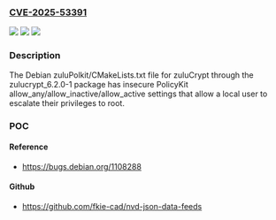 ### [CVE-2025-53391](https://cve.mitre.org/cgi-bin/cvename.cgi?name=CVE-2025-53391)
![](https://img.shields.io/static/v1?label=Product&message=zulucrypt&color=blue)
![](https://img.shields.io/static/v1?label=Version&message=zulucrypt_5.5.0-1%20&color=brightgreen)
![](https://img.shields.io/static/v1?label=Vulnerability&message=CWE-863%20Incorrect%20Authorization&color=brightgreen)

### Description

The Debian zuluPolkit/CMakeLists.txt file for zuluCrypt through the zulucrypt_6.2.0-1 package has insecure PolicyKit allow_any/allow_inactive/allow_active settings that allow a local user to escalate their privileges to root.

### POC

#### Reference
- https://bugs.debian.org/1108288

#### Github
- https://github.com/fkie-cad/nvd-json-data-feeds

